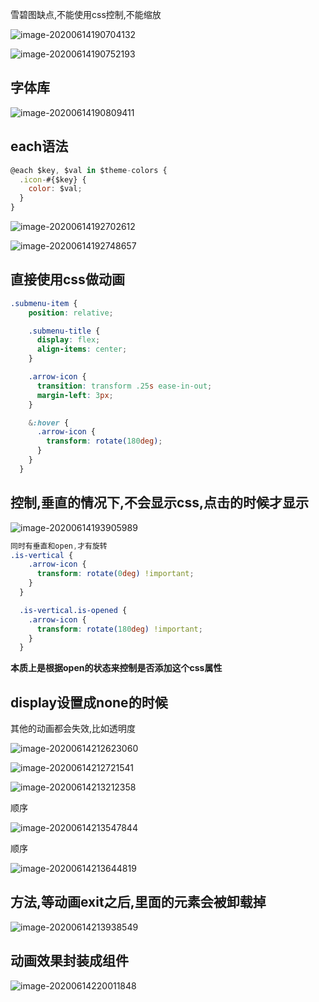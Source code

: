 雪碧图缺点,不能使用css控制,不能缩放

![image-20200614190704132](C:/Users/Artificial/AppData/Roaming/Typora/typora-user-images/image-20200614190704132.png)

![image-20200614190752193](C:/Users/Artificial/AppData/Roaming/Typora/typora-user-images/image-20200614190752193.png)



## 字体库

![image-20200614190809411](C:/Users/Artificial/AppData/Roaming/Typora/typora-user-images/image-20200614190809411.png)



## each语法

```js
@each $key, $val in $theme-colors {
  .icon-#{$key} {
    color: $val;
  }
}
```

![image-20200614192702612](C:/Users/Artificial/AppData/Roaming/Typora/typora-user-images/image-20200614192702612.png)

![image-20200614192748657](C:/Users/Artificial/AppData/Roaming/Typora/typora-user-images/image-20200614192748657.png)



## 直接使用css做动画

```css
.submenu-item {
    position: relative;

    .submenu-title {
      display: flex;
      align-items: center;
    }

    .arrow-icon {
      transition: transform .25s ease-in-out;
      margin-left: 3px;
    }

    &:hover {
      .arrow-icon {
        transform: rotate(180deg);
      }
    }
  }
```



## 控制,垂直的情况下,不会显示css,点击的时候才显示

![image-20200614193905989](C:/Users/Artificial/AppData/Roaming/Typora/typora-user-images/image-20200614193905989.png)

```css
同时有垂直和open,才有旋转
.is-vertical {
    .arrow-icon {
      transform: rotate(0deg) !important;
    }
  }

  .is-vertical.is-opened {
    .arrow-icon {
      transform: rotate(180deg) !important;
    }
  }
```

**本质上是根据open的状态来控制是否添加这个css属性**



## display设置成none的时候

其他的动画都会失效,比如透明度

![image-20200614212623060](C:/Users/Artificial/AppData/Roaming/Typora/typora-user-images/image-20200614212623060.png)



![image-20200614212721541](C:/Users/Artificial/AppData/Roaming/Typora/typora-user-images/image-20200614212721541.png)



![image-20200614213212358](C:/Users/Artificial/AppData/Roaming/Typora/typora-user-images/image-20200614213212358.png)



顺序

![image-20200614213547844](C:/Users/Artificial/AppData/Roaming/Typora/typora-user-images/image-20200614213547844.png)



顺序

![image-20200614213644819](C:/Users/Artificial/AppData/Roaming/Typora/typora-user-images/image-20200614213644819.png)



## 方法,等动画exit之后,里面的元素会被卸载掉

![image-20200614213938549](C:/Users/Artificial/AppData/Roaming/Typora/typora-user-images/image-20200614213938549.png)



## 动画效果封装成组件

![image-20200614220011848](C:/Users/Artificial/AppData/Roaming/Typora/typora-user-images/image-20200614220011848.png)